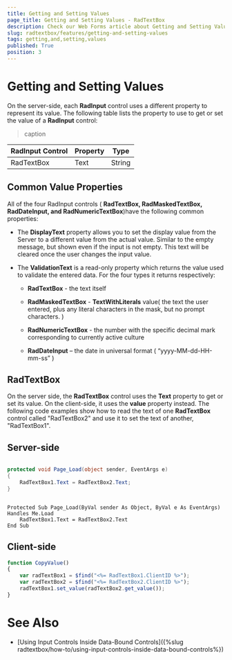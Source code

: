 ```yaml
---
title: Getting and Setting Values
page_title: Getting and Setting Values - RadTextBox
description: Check our Web Forms article about Getting and Setting Values.
slug: radtextbox/features/getting-and-setting-values
tags: getting,and,setting,values
published: True
position: 3
---
```


# Getting and Setting Values



On the server-side, each **RadInput** control uses a different property to represent its value. The following table lists the property to use to get or set the value of a **RadInput** control:


>caption  

| RadInput Control | Property | Type |
| ------ | ------ | ------ |
|RadTextBox|Text|String|

## Common Value Properties

All of the four RadInput controls ( **RadTextBox, RadMaskedTextBox, RadDateInput, and RadNumericTextBox**)have the following common properties:

* The **DisplayText** property allows you to set the display value from the Server to a different value from the actual value. Similar to the empty message, but shown even if the input is not empty. This text will be cleared once the user changes the input value.

* The **ValidationText** is a read-only property which returns the value used to validate the entered data. For the four types it returns respectively:

	* **RadTextBox** - the text itself

	* **RadMaskedTextBox** - **TextWithLiterals** value( the text the user entered, plus any literal characters in the mask, but no prompt characters. )

	* **RadNumericTextBox** - the number with the specific decimal mark corresponding to currently active culture

	* **RadDateInput** – the date in universal format ( “yyyy-MM-dd-HH-mm-ss” )

## RadTextBox

On the server side, the **RadTextBox** control uses the **Text** property to get or set its value. On the client-side, it uses the **value** property instead. The following code examples show how to read the text of one **RadTextBox** control called "RadTextBox2" and use it to set the text of another, "RadTextBox1".

## Server-side



````C#

protected void Page_Load(object sender, EventArgs e)
{
	RadTextBox1.Text = RadTextBox2.Text;
}

````
````VB.NET

Protected Sub Page_Load(ByVal sender As Object, ByVal e As EventArgs) Handles Me.Load
	RadTextBox1.Text = RadTextBox2.Text
End Sub

````


## Client-side

````JavaScript
function CopyValue()
{
	var radTextBox1 = $find("<%= RadTextBox1.ClientID %>");
	var radTextBox2 = $find("<%= RadTextBox2.ClientID %>");
	radTextBox1.set_value(radTextBox2.get_value());
}

````





# See Also

 * [Using Input Controls Inside Data-Bound Controls]({%slug radtextbox/how-to/using-input-controls-inside-data-bound-controls%})

